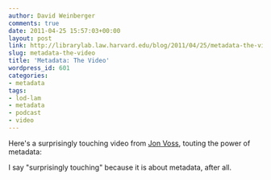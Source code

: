 ```yaml
---
author: David Weinberger
comments: true
date: 2011-04-25 15:57:03+00:00
layout: post
link: http://librarylab.law.harvard.edu/blog/2011/04/25/metadata-the-video/
slug: metadata-the-video
title: 'Metadata: The Video'
wordpress_id: 601
categories:
- metadata
tags:
- lod-lam
- metadata
- podcast
- video
---
```


Here's a surprisingly touching video from [Jon Voss](http://lod-lam.net/summit/author/jonvoss/), touting the power of metadata:



I say "surprisingly touching" because it is about metadata, after all.
